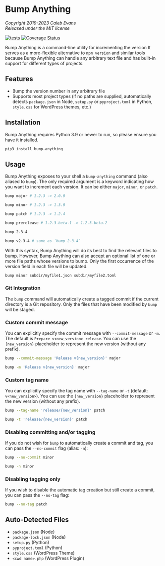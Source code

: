 # Bump Anything

*Copyright 2019-2023 Caleb Evans*  
*Released under the MIT license*

[![tests](https://github.com/caleb531/bump-anything/actions/workflows/tests.yml/badge.svg)](https://github.com/caleb531/bump-anything/actions/workflows/tests.yml)
[![Coverage Status](https://coveralls.io/repos/caleb531/bump-anything/badge.svg?branch=main)](https://coveralls.io/r/caleb531/bump-anything?branch=main)

Bump Anything is a command-line utility for incrementing the version  It serves
as a more-flexible alternative to `npm version` and similar tools because
Bump Anything can handle any arbitrary text file and has built-in support for
different types of projects.

## Features

- Bump the version number in any arbitrary file
- Supports most project types (if no paths are supplied, automatically detects
  `package.json` in Node, `setup.py` or `pyproject.toml` in Python, `style.css`
  for WordPress themes, etc.)

## Installation

Bump Anything requires Python 3.9 or newer to run, so please ensure you have it
installed.

```sh
pip3 install bump-anything
```

## Usage

Bump Anything exposes to your shell a `bump-anything` command (also aliased to
`bump`). The only required argument is a keyword indicating how you want to
increment each version. It can be either `major`, `minor`, or `patch`.


```sh
bump major # 1.2.3 -> 2.0.0
```

```sh
bump minor # 1.2.3 -> 1.3.0
```

```sh
bump patch # 1.2.3 -> 1.2.4
```

```sh
bump prerelease # 1.2.3-beta.1 -> 1.2.3-beta.2
```

```sh
bump 2.3.4
```

```sh
bump v2.3.4 # same as `bump 2.3.4`
```

With this syntax, Bump Anything will do its best to find the relevant files to
bump. However, Bump Anything can also accept an optional list of one or more
file paths whose versions to bump. Only the first occurrence of the version
field in each file will be updated.

```sh
bump minor subdir/myfile1.json subdir/myfile2.toml
```

### Git Integration

The `bump` command will automatically create a tagged commit if the current
directory is a Git repository. Only the files that have been modified by `bump`
will be staged.

### Custom commit message

You can explicitly specify the commit message with `--commit-message` or `-m`.
The default is `Prepare v<new_version> release`. You can use the `{new_version}`
placeholder to represent the new version (without any prefix).

```sh
bump --commit-message 'Release v{new_version}' major
```

```sh
bump -m 'Release v{new_version}' major
```

### Custom tag name

You can explicitly specify the tag name with `--tag-name` or `-t` (default:
`v<new_version>`). You can use the `{new_version}` placeholder to represent the
new version (without any prefix).

```sh
bump --tag-name 'release/{new_version}' patch
```

```sh
bump -t 'release/{new_version}' patch
```

### Disabling committing and/or tagging

If you do not wish for `bump` to automatically create a commit and tag, you can
pass the `--no-commit` flag (alias: `-n`):

```sh
bump --no-commit minor
```

```sh
bump -n minor
```

### Disabling tagging only

If you wish to disable the automatic tag creation but still create a commit, you
can pass the `--no-tag` flag:

```sh
bump --no-tag patch
```

## Auto-Detected Files

- `package.json` (Node)
- `package-lock.json` (Node)
- `setup.py` (Python)
- `pyproject.toml` (Python)
- `style.css` (WordPress Theme)
- `<cwd name>.php` (WordPress Plugin)
